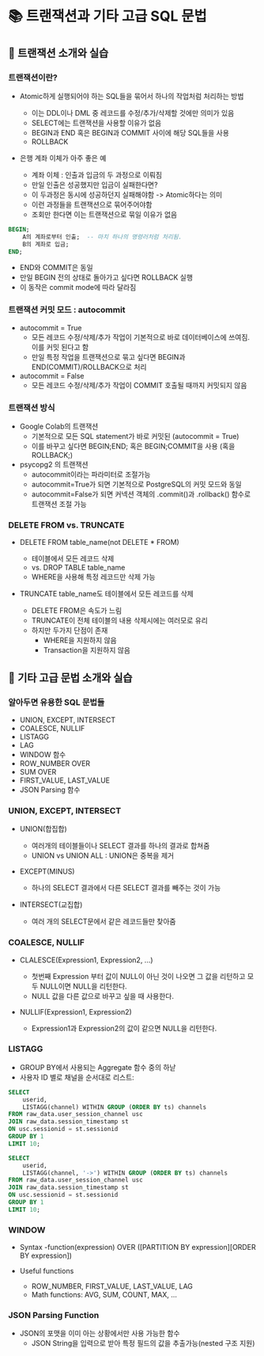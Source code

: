 # 📚 트랜잭션과 기타 고급 SQL 문법

## 📖 트랜잭션 소개와 실습

### 트랜잭션이란?
- Atomic하게 실행되어야 하는 SQL들을 묶어서 하나의 작업처럼 처리하는 방법
    - 이는 DDL이나 DML 중 레코드를 수정/추가/삭제할 것에만 의미가 있음
    - SELECT에는 트랜잭션을 사용할 이유가 없음
    - BEGIN과 END 혹은 BEGIN과 COMMIT 사이에 해당 SQL들을 사용
    - ROLLBACK

- 은행 계좌 이체가 아주 좋은 예
    - 계좌 이체 : 인출과 입금의 두 과정으로 이뤄짐
    - 만일 인출은 성공했지만 입금이 실패한다면?
    - 이 두과정은 동시에 성공하던지 실패해야함 -> Atomic하다는 의미
    - 이런 과정들을 트랜잭션으로 묶어주어야함
    - 조회만 한다면 이는 트랜잭션으로 묶일 이유가 없음

``` sql
BEGIN;
    A의 계좌로부터 인출;  -- 마치 하나의 명령러처럼 처리됨.
    B의 계좌로 입금;
END;
```

- END와 COMMIT은 동일
- 만일 BEGIN 전의 상태로 돌아가고 싶다면 ROLLBACK 실행
- 이 동작은 commit mode에 따라 달라짐

### 트랜잭션 커밋 모드 : autocommit
- autocommit = True
    - 모든 레코드 수정/삭제/추가 작업이 기본적으로 바로 데이터베이스에 쓰여짐. 이를 커밋 된다고 함
    - 만일 특정 작업을 트랜잭션으로 묶고 싶다면 BEGIN과 END(COMMIT)/ROLLBACK으로 처리
- autocommit = False
    - 모든 레코드 수정/삭제/추가 작업이 COMMIT 호출될 때까지 커밋되지 않음

### 트랜잭션 방식
- Google Colab의 트랜잭션
    - 기본적으로 모든 SQL statement가 바로 커밋된 (autocommit = True)
    - 이를 바꾸고 싶다면 BEGIN;END; 혹은 BEGIN;COMMIT을 사용 (혹을 ROLLBACK;)
- psycopg2 의 트랜잭션
    - autocommit이라는 파라미터로 조절가능
    - autocommit=True가 되면 기본적으로 PostgreSQL의 커밋 모드와 동일
    - autocommit=False가 되면 커넥션 객체의 .commit()과 .rollback() 함수로 트랜잭션 조절 가능

### DELETE FROM vs. TRUNCATE
- DELETE FROM table_name(not DELETE * FROM)
    - 테이블에서 모든 레코드 삭제
    - vs. DROP TABLE table_name
    - WHERE을 사용해 특정 레코드만 삭제 가능

- TRUNCATE table_name도 테이블에서 모든 레코드를 삭제
    - DELETE FROM은 속도가 느림
    - TRUNCATE이 전체 테이블의 내용 삭제시에는 여러모로 유리
    - 하지만 두가지 단점이 존재
        - WHERE을 지원하지 않음
        - Transaction을 지원하지 않음

## 📖 기타 고급 문법 소개와 실습

### 알아두면 유용한 SQL 문법들
- UNION, EXCEPT, INTERSECT
- COALESCE, NULLIF
- LISTAGG
- LAG
- WINDOW 함수
- ROW_NUMBER OVER
- SUM OVER
- FIRST_VALUE, LAST_VALUE
- JSON Parsing 함수

### UNION, EXCEPT, INTERSECT
- UNION(합집합)
    - 여러개의 테이블들이나 SELECT 결과를 하나의 결과로 합쳐줌
    - UNION vs UNION ALL : UNION은 중복을 제거

- EXCEPT(MINUS)
    - 하나의 SELECT 결과에서 다른 SELECT 결과를 빼주는 것이 가능

- INTERSECT(교집합)
    - 여러 개의 SELECT문에서 같은 레코드들만 찾아줌

### COALESCE, NULLIF
- CLALESCE(Expression1, Expression2, ...)
    - 첫번째 Expression 부터 값이 NULL이 아닌 것이 나오면 그 값을 리턴하고 모두 NULL이면 NULL을 리턴한다.
    - NULL 값을 다른 값으로 바꾸고 싶을 때 사용한다.

- NULLIF(Expression1, Expression2)
    - Expression1과 Expression2의 값이 같으면 NULL을 리턴한다.

### LISTAGG
- GROUP BY에서 사용되는 Aggregate 함수 중의 하낟
- 사용자 ID 별로 채널을 순서대로 리스트:

``` sql
SELECT
    userid,
    LISTAGG(channel) WITHIN GROUP (ORDER BY ts) channels
FROM raw_data.user_session_channel usc
JOIN raw_data.session_timestamp st 
ON usc.sessionid = st.sessionid
GROUP BY 1
LIMIT 10;
```

``` sql
SELECT
    userid,
    LISTAGG(channel, '->') WITHIN GROUP (ORDER BY ts) channels
FROM raw_data.user_session_channel usc
JOIN raw_data.session_timestamp st 
ON usc.sessionid = st.sessionid
GROUP BY 1
LIMIT 10;
```

### WINDOW
- Syntax
    -function(expression) OVER ([PARTITION BY expression][ORDER BY expression])

- Useful functions
    - ROW_NUMBER, FIRST_VALUE, LAST_VALUE, LAG
    - Math functions: AVG, SUM, COUNT, MAX, ...

### JSON Parsing Function
- JSON의 포맷을 이미 아는 상황에서만 사용 가능한 함수
    - JSON String을 입력으로 받아 특정 필드의 값을 추출가능(nested 구조 지원)
